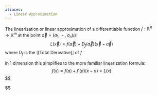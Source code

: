 ```yaml
---
aliases:
  - Linear Approximation
---
```


The linearization or linear approximation of a differentiable function $f : \mathbb{R}^n \rightarrow \mathbb{R}^m$ at the point $\vec{a} = (a_{1}, \cdots,\ a_{n}) is$
$$
L(\vec{x}) = f(\vec{a}) + D_{f}(\vec{a})(\vec{x} - \vec{a})
$$
where $D_f$ is the [[Total Derivative]] of $f$

in 1 dimension this simplifies to the more familiar linearization formula:
$$
f(x) \approx f(a) + f'(a)(x-a) = L(x)
$$
$$

$$